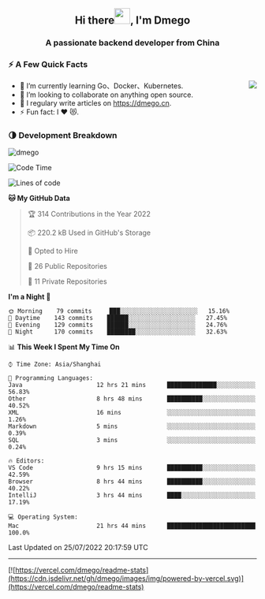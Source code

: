 <h2 align="center">Hi there<img src="https://cdn.jsdelivr.net/gh/dmego/images/img/Hi.gif" height="32" />, I'm Dmego </h2>
<h3 align="center">A passionate backend developer from China</h3>

### ⚡️ A Few Quick Facts

<img align="right" src="https://readme-stats-dmego.vercel.app/api?username=dmego&show_icons=true&icon_color=1573B3&hide_title=true&text_color=718096&bg_color=00000000&hide_border=true"/>

<ul>
    <li> 🌱 I’m currently learning Go、Docker、Kubernetes.</li>
    <li> 👯 I’m looking to collaborate on anything open source.</li>
    <li> 📝 I regulary write articles on <a href="https://dmego.cn">https://dmego.cn</a>.</li>
    <li> ⚡ Fun fact: I ❤️ 😻.</li>
</ul>

### 🌗 Development Breakdown

<img src="https://komarev.com/ghpvc/?username=dmego" alt="dmego" />

<!--START_SECTION:waka-->
![Code Time](http://img.shields.io/badge/Code%20Time-1%2C606%20hrs%2022%20mins-blue)

![Lines of code](https://img.shields.io/badge/From%20Hello%20World%20I%27ve%20Written-239%20Thousand%20lines%20of%20code-blue)

**🐱 My GitHub Data** 

> 🏆 314 Contributions in the Year 2022
 > 
> 📦 220.2 kB Used in GitHub's Storage 
 > 
> 💼 Opted to Hire
 > 
> 📜 26 Public Repositories 
 > 
> 🔑 11 Private Repositories  
 > 
**I'm a Night 🦉** 

```text
🌞 Morning    79 commits     ███░░░░░░░░░░░░░░░░░░░░░░   15.16% 
🌆 Daytime    143 commits    ██████░░░░░░░░░░░░░░░░░░░   27.45% 
🌃 Evening    129 commits    ██████░░░░░░░░░░░░░░░░░░░   24.76% 
🌙 Night      170 commits    ████████░░░░░░░░░░░░░░░░░   32.63%

```


📊 **This Week I Spent My Time On** 

```text
⌚︎ Time Zone: Asia/Shanghai

💬 Programming Languages: 
Java                     12 hrs 21 mins      ██████████████░░░░░░░░░░░   56.83% 
Other                    8 hrs 48 mins       ██████████░░░░░░░░░░░░░░░   40.52% 
XML                      16 mins             ░░░░░░░░░░░░░░░░░░░░░░░░░   1.26% 
Markdown                 5 mins              ░░░░░░░░░░░░░░░░░░░░░░░░░   0.39% 
SQL                      3 mins              ░░░░░░░░░░░░░░░░░░░░░░░░░   0.24%

🔥 Editors: 
VS Code                  9 hrs 15 mins       ██████████░░░░░░░░░░░░░░░   42.59% 
Browser                  8 hrs 44 mins       ██████████░░░░░░░░░░░░░░░   40.22% 
IntelliJ                 3 hrs 44 mins       ████░░░░░░░░░░░░░░░░░░░░░   17.19%

💻 Operating System: 
Mac                      21 hrs 44 mins      █████████████████████████   100.0%

```


 Last Updated on 25/07/2022 20:17:59 UTC
<!--END_SECTION:waka-->

---

[![https://vercel.com/dmego/readme-stats](https://cdn.jsdelivr.net/gh/dmego/images/img/powered-by-vercel.svg)](https://vercel.com/dmego/readme-stats)

